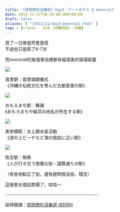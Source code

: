 ```yaml
---
title: '[琉球戀吃活樂遊] Day3：アートガラス @ monorail'
date: 2013-11-17T10:30:00.000+08:00
draft: false
aliases: [ "/2013/11/day3-monorail.html" ]
tags : [travel - 日本（沖縄琉球）・沖縄]
---
```


買了一日劵當然會喪搭  
不過也只是搭了6-7次  
  
而monorail的每個車站裡都有幅很美的玻璃砌畫  

![](/images/okinawa3j.jpg)

首里駅：首里城跟儀式  
《沖縄の伝統文化を育んだ古都首里の駅》  

![](/images/okinawa3j1.jpg)

おもろまち駅：舞踊  
《おもろまちや銘苅の地名が所在する駅》  

![](/images/okinawa3j2.jpg)

美栄橋駅：水上跟水底活動  
《波の上ビーチなど海の施設に近い駅》  

![](/images/okinawa3j3.jpg)

牧志駅：祭典  
《人が行き交う商業の街・国際通りの駅》  
  
（有些地點忘了拍，還有趕時間沒拍，殘念）  
  
這張劵太值回票價了，哈哈～  
  
\-----------------------------------------------  
  
延伸閱讀：[琉球戀吃活樂遊 (6D5N)](https://hidie.net/okinawa6d5n/)
